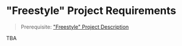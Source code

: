 # "Freestyle" Project Requirements

> Prerequisite: ["Freestyle" Project Description](/projects/freestyle.md)

TBA
